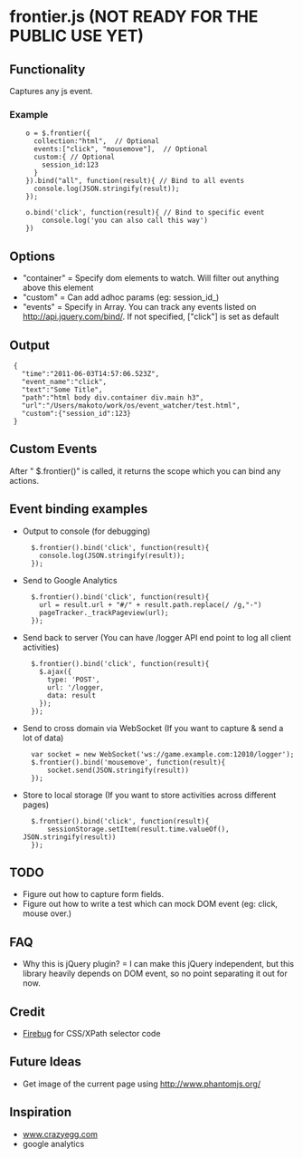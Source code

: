 # frontier.js (NOT READY FOR THE PUBLIC USE YET)

## Functionality

Captures any js event.

### Example

		o = $.frontier({
		  collection:"html",  // Optional
		  events:["click", "mousemove"],  // Optional
		  custom:{ // Optional
		    session_id:123
		  }
		}).bind("all", function(result){ // Bind to all events
		  console.log(JSON.stringify(result));
		});

		o.bind('click', function(result){ // Bind to specific event
			console.log('you can also call this way')
		})

## Options

- "container" = Specify dom elements to watch. Will filter out anything above this element
- "custom" = Can add adhoc params (eg: session_id_)
- "events" = Specify in Array. You can track any events listed on http://api.jquery.com/bind/. If not specified, ["click"] is set as default

## Output

	 {
	   "time":"2011-06-03T14:57:06.523Z",
	   "event_name":"click",
	   "text":"Some Title",
	   "path":"html body div.container div.main h3",
	   "url":"/Users/makoto/work/os/event_watcher/test.html",
	   "custom":{"session_id":123}
	 }

## Custom Events

After "	$.frontier()" is called, it returns the scope which you can bind any actions. 


## Event binding examples

- Output to console (for debugging)

		$.frontier().bind('click', function(result){
		  console.log(JSON.stringify(result));
		});

- Send to Google Analytics

		$.frontier().bind('click', function(result){
		  url = result.url + "#/" + result.path.replace(/ /g,"-")
		  pageTracker._trackPageview(url);
		});

- Send back to server (You can have /logger API end point to log all client activities)

		$.frontier().bind('click', function(result){
		  $.ajax({
		    type: 'POST',
		    url: '/logger,
		    data: result
		  });
		});

- Send to cross domain via WebSocket (If you want to capture & send a lot of data)

		var socket = new WebSocket('ws://game.example.com:12010/logger');
		$.frontier().bind('mousemove', function(result){
			socket.send(JSON.stringify(result))
		});
		
- Store to local storage (If you want to store activities across different pages)

		$.frontier().bind('click', function(result){
			sessionStorage.setItem(result.time.valueOf(), JSON.stringify(result))
		});


## TODO

- Figure out how to capture form fields.
- Figure out how to write a test which can mock DOM event (eg: click, mouse over.)

## FAQ

- Why this is jQuery plugin? = I can make this jQuery independent, but this library heavily depends on DOM event, so no point separating it out for now.

## Credit

- [Firebug](http://code.google.com/p/fbug/source/browse/branches/firebug1.6/content/firebug/lib.js) for CSS/XPath selector code


## Future Ideas

- Get image of the current page using http://www.phantomjs.org/

## Inspiration

- www.crazyegg.com
- google analytics
